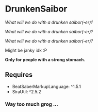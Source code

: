 # DrunkenSaibor
*What will we do with a drunken saibor(-er)?*

*What will we do with a drunken saibor(-er)?*

*What will we do with a drunken saibor(-er)?*

Might be janky idk :P

**Only for people with a strong stomach.**

## Requires
* BeatSaberMarkupLanguage: ^1.5.1
* SiraUtil: ^2.5.2

### Way too much grog ...